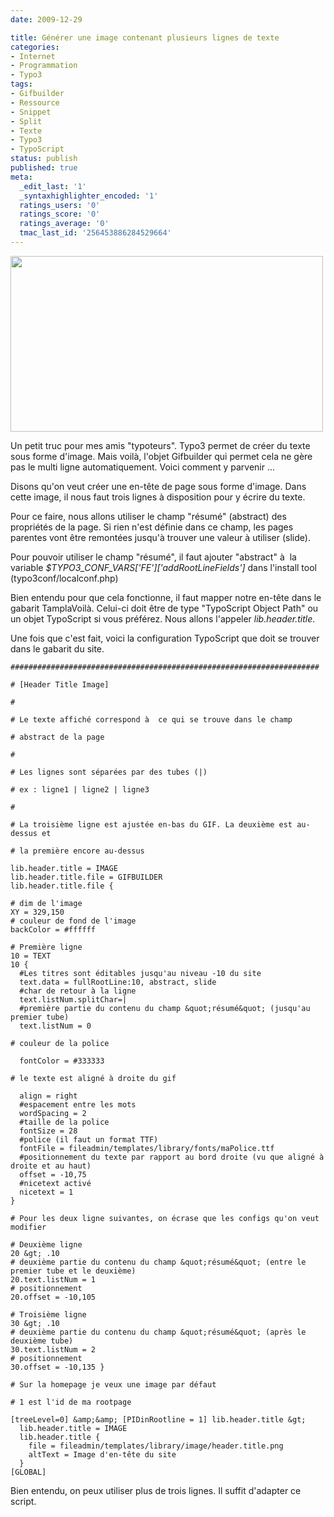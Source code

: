 ```yaml
---
date: 2009-12-29

title: Générer une image contenant plusieurs lignes de texte
categories:
- Internet
- Programmation
- Typo3
tags:
- Gifbuilder
- Ressource
- Snippet
- Split
- Texte
- Typo3
- TypoScript
status: publish
published: true
meta:
  _edit_last: '1'
  _syntaxhighlighter_encoded: '1'
  ratings_users: '0'
  ratings_score: '0'
  ratings_average: '0'
  tmac_last_id: '256453886284529664'
---
```

<img class="alignnone size-medium wp-image-1470" title="Champ résumé dans les propriétées de la page" src="https://dlgjp9x71cipk.cloudfront.net/2009/12/gifbuilder_typo3-500x281.jpg" alt="" width="500" height="281" />

Un petit truc pour mes amis "typoteurs". Typo3 permet de créer du texte sous forme d'image. Mais voilà, l'objet Gifbuilder qui permet cela ne gère pas le multi ligne automatiquement.
Voici comment y parvenir ...

<!--more-->

Disons qu'on veut créer une en-tête de page sous forme d'image. Dans cette image, il nous faut trois lignes à disposition pour y écrire du texte.

Pour ce faire, nous allons utiliser le champ "résumé" (abstract) des propriétés de la page. Si rien n'est définie dans ce champ, les pages parentes vont être remontées jusqu'à trouver une valeur à utiliser (slide).

Pour pouvoir utiliser le champ "résumé", il faut ajouter "abstract" à  la variable <em>$TYPO3_CONF_VARS['FE']['addRootLineFields']</em> dans l'install tool (typo3conf/localconf.php)

Bien entendu pour que cela fonctionne, il faut mapper notre en-tête dans le gabarit TamplaVoilà. Celui-ci doit être de type "TypoScript Object Path" ou un objet TypoScript si vous préférez. Nous allons l'appeler <em>lib.header.title</em>.

Une fois que c'est fait, voici la configuration TypoScript que doit se trouver dans le gabarit du site.

```typoscript
#####################################################################

# [Header Title Image]

#

# Le texte affiché correspond à  ce qui se trouve dans le champ

# abstract de la page

#

# Les lignes sont séparées par des tubes (|)

# ex : ligne1 | ligne2 | ligne3

#

# La troisième ligne est ajustée en-bas du GIF. La deuxième est au-dessus et

# la première encore au-dessus

lib.header.title = IMAGE
lib.header.title.file = GIFBUILDER
lib.header.title.file {

# dim de l'image
XY = 329,150
# couleur de fond de l'image
backColor = #ffffff

# Première ligne
10 = TEXT
10 {
  #Les titres sont éditables jusqu'au niveau -10 du site
  text.data = fullRootLine:10, abstract, slide
  #char de retour à la ligne
  text.listNum.splitChar=|
  #première partie du contenu du champ &quot;résumé&quot; (jusqu'au premier tube)
  text.listNum = 0

# couleur de la police

  fontColor = #333333

# le texte est aligné à droite du gif

  align = right
  #espacement entre les mots
  wordSpacing = 2
  #taille de la police
  fontSize = 28
  #police (il faut un format TTF)
  fontFile = fileadmin/templates/library/fonts/maPolice.ttf
  #positionnement du texte par rapport au bord droite (vu que aligné à droite et au haut)
  offset = -10,75
  #nicetext activé
  nicetext = 1
}

# Pour les deux ligne suivantes, on écrase que les configs qu'on veut modifier

# Deuxième ligne
20 &gt; .10
# deuxième partie du contenu du champ &quot;résumé&quot; (entre le premier tube et le deuxième)
20.text.listNum = 1
# positionnement
20.offset = -10,105

# Troisième ligne
30 &gt; .10
# deuxième partie du contenu du champ &quot;résumé&quot; (après le deuxième tube)
30.text.listNum = 2
# positionnement
30.offset = -10,135 }

# Sur la homepage je veux une image par défaut

# 1 est l'id de ma rootpage

[treeLevel=0] &amp;&amp; [PIDinRootline = 1] lib.header.title &gt;
  lib.header.title = IMAGE
  lib.header.title {
    file = fileadmin/templates/library/image/header.title.png
    altText = Image d'en-tête du site
  }
[GLOBAL]
```

Bien entendu, on peux utiliser plus de trois lignes. Il suffit d'adapter ce script.
